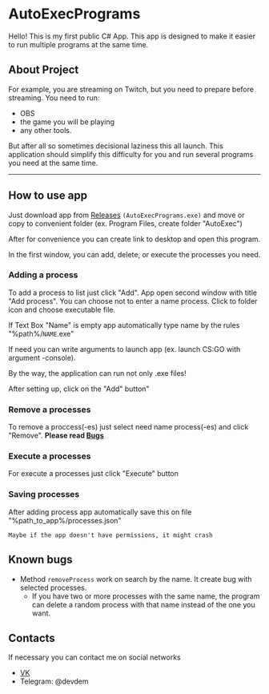 # AutoExecPrograms
Hello! This is my first public C# App.
This app is designed to make it easier to run multiple programs at the same time.
## About Project
For example, you are streaming on Twitch, but you need to prepare before streaming.
You need to run: 
* OBS
* the game you will be playing
* any other tools.

But after all so sometimes decisional laziness this all launch.
This application should simplify this difficulty for you and run several programs you need at the same time.
____
## How to use app
Just download app from [Releases](https://github.com/deVDem/AutoExecPrograms/releases) `(AutoExecPrograms.exe)` and move or copy to convenient folder (ex. Program Files, create folder "AutoExec")

After for convenience you can create link to desktop and open this program.

In the first window, you can add, delete, or execute the processes you need.

### Adding a process
To add a process to list just click "Add". App open second window with title "Add process".
You can choose not to enter a name process. Click to folder icon and choose executable file.

If Text Box "Name" is empty app automatically type name by the rules "%path%/`NAME`.exe"

If need you can write arguments to launch app (ex. launch CS:GO with argument -console).

By the way, the application can run not only .exe files!

After setting up, click on the "Add" button"

### Remove a processes
To remove a proccess(-es) just select need name process(-es) and click "Remove". **Please read [Bugs](https://github.com/deVDem/AutoExecPrograms#known-bugs)**
### Execute a processes
For execute a processes just click "Execute" button
### Saving processes
After adding process app automatically save this on file "%path_to_app%/processes.json"

`Maybe if the app doesn't have permissions, it might crash`

## Known bugs
* Method `removeProcess` work on search by the name. It create bug with selected processes.
    * If you have two or more processes with the same name, the program can delete a random process with that name instead of the one you want.
## Contacts
If necessary you can contact me on social networks
* [VK](https://vk.com/pdevdem)
* Telegram: @devdem
